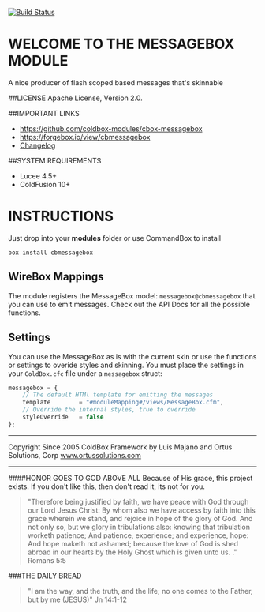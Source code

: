 [![Build Status](https://travis-ci.org/coldbox-modules/cbox-messagebox.svg?branch=development)](https://travis-ci.org/coldbox-modules/cbox-messagebox)

# WELCOME TO THE MESSAGEBOX MODULE
A nice producer of flash scoped based messages that's skinnable

##LICENSE
Apache License, Version 2.0.

##IMPORTANT LINKS
- https://github.com/coldbox-modules/cbox-messagebox
- https://forgebox.io/view/cbmessagebox
- [Changelog](changelog.md)

##SYSTEM REQUIREMENTS
- Lucee 4.5+
- ColdFusion 10+

# INSTRUCTIONS
Just drop into your **modules** folder or use CommandBox to install

`box install cbmessagebox`

## WireBox Mappings
The module registers the MessageBox model: `messagebox@cbmessagebox` that you can use to emit messages. Check out the API Docs for all the possible functions.

## Settings
You can use the MessageBox as is with the current skin or use the functions or settings to overide styles and skinning.  You must place the settings in your `ColdBox.cfc` file under a `messagebox` struct:

```js
messagebox = {
    // The default HTMl template for emitting the messages
	template 		= "#moduleMapping#/views/MessageBox.cfm",
    // Override the internal styles, true to override
	styleOverride 	= false
};
```

********************************************************************************
Copyright Since 2005 ColdBox Framework by Luis Majano and Ortus Solutions, Corp
www.ortussolutions.com
********************************************************************************
####HONOR GOES TO GOD ABOVE ALL
Because of His grace, this project exists. If you don't like this, then don't read it, its not for you.

>"Therefore being justified by faith, we have peace with God through our Lord Jesus Christ:
By whom also we have access by faith into this grace wherein we stand, and rejoice in hope of the glory of God.
And not only so, but we glory in tribulations also: knowing that tribulation worketh patience;
And patience, experience; and experience, hope:
And hope maketh not ashamed; because the love of God is shed abroad in our hearts by the 
Holy Ghost which is given unto us. ." Romans 5:5

###THE DAILY BREAD
 > "I am the way, and the truth, and the life; no one comes to the Father, but by me (JESUS)" Jn 14:1-12